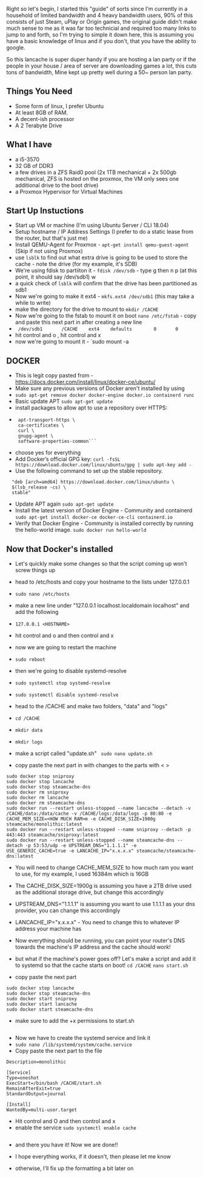 Right so let's begin, I started this "guide" of sorts since I'm currently in a household of limited bandwidth and 4 heavy bandwidth users, 90% of this consists of just Steam, uPlay or Origin games, the original guide didn't make much sense to me as it was far too technicial and required too many links to jump to and forth, so I'm trying to simple it down here, this is assuming you have a basic knowledge of linux and if you don't, that you have the ability to google.

So this lancache is super duper handy if you are hosting a lan party or if the people in your house / area of server are downloading games a lot, this cuts tons of bandwidth, Mine kept up pretty well during a 50~ person lan party.

## Things You Need

  - Some form of linux, I prefer Ubuntu
  - At least 8GB of RAM.
  - A decent-ish processor
  - A 2 Terabyte Drive
  
  

## What I have
  - a i5-3570
  - 32 GB of DDR3
  - a few drives in a ZFS Raid0 pool (2x 1TB mechanical + 2x 500gb mechanical, ZFS is hosted on the proxmox, the VM only sees one additional drive to the boot drive)
  - a Proxmox Hypervisor for Virtual Machines
  
## Start Up Instuctions
  
- Start up VM or machine (I'm using Ubuntu Server / CLI 18.04)
- Setup hostname / IP Address Settings (I prefer to do a static lease from the router, but that's just me)
- Install QEMU-Agent for Proxmox - ```apt-get install qemu-guest-agent``` (Skip if not using Proxmox)
- use `lsblk` to find out what extra drive is going to be used to store the cache - note the drive (for my example, it's SDB)
- We're using fdisk to partiiton it - `fdisk /dev/sdb` - type g <enter> then n <enter> <enter> <enter> p <enter>(at this point, it should say /dev/sdb1) w <enter>
- a quick check of `lsblk` will confirm that the drive has been partitioned as sdb1
- Now we're going to make it ext4 - `mkfs.ext4 /dev/sdb1` (this may take a while to write)
- make the directory for the drive to mount to `mkdir /CACHE` 
- Now we're going to the fstab to mount it on boot `nano /etc/fstab` - copy and paste this next part in after creating a new line
- ``` /dev/sdb1       /CACHE    ext4    defaults        0       0```
- hit control and o <enter>, hit control and x
- now we're going to mount it - `sudo mount -a

## DOCKER
- This is legit copy pasted from - https://docs.docker.com/install/linux/docker-ce/ubuntu/
- Make sure any previous versions of Docker aren't installed by using 
 - ```sudo apt-get remove docker docker-engine docker.io containerd runc```
 - Basic update APT ```sudo apt-get update```
 - install packages to allow apt to use a repository over HTTPS: 
 - ```sudo apt-get install \
    apt-transport-https \
    ca-certificates \
    curl \
    gnupg-agent \
    software-properties-common```
 - choose yes for everything
 - Add Docker’s official GPG key: 
 ```curl -fsSL https://download.docker.com/linux/ubuntu/gpg | sudo apt-key add -```
 - Use the following command to set up the stable repository. 
 ```sudo add-apt-repository \
   "deb [arch=amd64] https://download.docker.com/linux/ubuntu \
   $(lsb_release -cs) \
   stable"
   ```
 - Update APT again ```sudo apt-get update```
 - Install the latest version of Docker Engine - Community and containerd
 ```sudo apt-get install docker-ce docker-ce-cli containerd.io```
 - Verify that Docker Engine - Community is installed correctly by running the hello-world image.
 ```sudo docker run hello-world```
 
 ## Now that Docker's installed
- Let's quickly make some changes so that the script coming up won't screw things up
- head to /etc/hosts and copy your hostname to the lists under 127.0.0.1
- `sudo nano /etc/hosts` 
- make a new line under "127.0.0.1  localhost.localdomain localhost" and add the following
- ```127.0.0.1 <HOSTNAME>```
- hit control and o <enter> and then control and x
- now we are going to restart the machine
- `sudo reboot`
- then we're going to disable systemd-resolve
- `sudo systemctl stop systemd-resolve`
- `sudo systemctl disable systemd-resolve`

- head to the /CACHE and make two folders, "data" and "logs"
- ```cd /CACHE```
- ```mkdir data```
- ```mkdir logs```
- make a script called "update.sh"
  ``` sudo nano update.sh```
- copy paste the next part in with changes to the parts with < >
  
```
sudo docker stop sniproxy
sudo docker stop lancache
sudo docker stop steamcache-dns
sudo docker rm sniproxy
sudo docker rm lancache
sudo docker rm steamcache-dns
sudo docker run --restart unless-stopped --name lancache --detach -v /CACHE/data:/data/cache -v /CACHE/logs:/data/logs -p 80:80 -e CACHE_MEM_SIZE=<HOW MUCH RAM>m -e CACHE_DISK_SIZE=1900g steamcache/monolithic:latest
sudo docker run --restart unless-stopped --name sniproxy --detach -p 443:443 steamcache/sniproxy:latest
sudo docker run --restart unless-stopped --name steamcache-dns --detach -p 53:53/udp -e UPSTREAM_DNS="1.1.1.1" -e USE_GENERIC_CACHE=true -e LANCACHE_IP="x.x.x.x" steamcache/steamcache-dns:latest
```

- You will need to change CACHE_MEM_SIZE to how much ram you want to use, for my example, I used 16384m which is 16GB
- The CACHE_DISK_SIZE=1900g is assuming you have a 2TB drive used as the additional storage drive, but change this accordingly
- UPSTREAM_DNS="1.1.1.1" is assuming you want to use 1.1.1.1 as your dns provider, you can change this accordingly
- LANCACHE_IP="x.x.x.x" - You need to change this to whatever IP address your machine has

- Now everything should be running, you can point your router's DNS towards the machine's IP address and the cache should work!
- but what if the machine's power goes off? Let's make a script and add it to systemd so that the cache starts on boot!
```cd /CACHE```
```nano start.sh```
- copy paste the next part
```sudo docker stop sniproxy
sudo docker stop lancache
sudo docker stop steamcache-dns
sudo docker start sniproxy
sudo docker start lancache
sudo docker start steamcache-dns
```
- make sure to add the +x permissions to start.sh
```sudo chmod +x start.sh
```
- Now we have to create the systemd service and link it
- ```sudo nano /lib/systemd/system/cache.service```
- Copy paste the next part to the file
```[Unit]
Description=monolithic

[Service]
Type=oneshot
ExecStart=/bin/bash /CACHE/start.sh
RemainAfterExit=true
StandardOutput=journal

[Install]
WantedBy=multi-user.target
```
- Hit control and O <enter> and then control and x
- enable the service 
```sudo systemctl enable cache```
```sudo systemctl start cache
```

- and there you have it! Now we are done!!

- I hope everything works, if it doesn't, then please let me know
- otherwise, I'll fix up the formatting a bit later on


  
  
